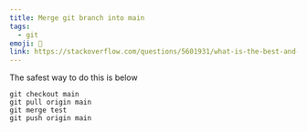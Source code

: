```yaml
---
title: Merge git branch into main
tags:
  - git
emoji: 🌴
link: https://stackoverflow.com/questions/5601931/what-is-the-best-and-safest-way-to-merge-a-git-branch-into-master
---
```


The safest way to do this is below

```shell
git checkout main
git pull origin main
git merge test
git push origin main
```
